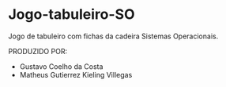 # Jogo-tabuleiro-SO
Jogo de tabuleiro com fichas da cadeira Sistemas Operacionais.

PRODUZIDO POR:
- Gustavo Coelho da Costa
- Matheus Gutierrez Kieling Villegas


